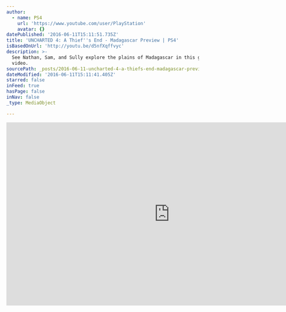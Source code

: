 ```yaml
---
author:
  - name: PS4
    url: 'https://www.youtube.com/user/PlayStation'
    avatar: {}
datePublished: '2016-06-11T15:11:51.735Z'
title: 'UNCHARTED 4: A Thief''s End - Madagascar Preview | PS4'
isBasedOnUrl: 'http://youtu.be/d5nfXqffvyc'
description: >-
  See Nathan, Sam, and Sully explore the plains of Madagascar in this gameplay
  video.
sourcePath: _posts/2016-06-11-uncharted-4-a-thiefs-end-madagascar-preview-or-ps4.md
dateModified: '2016-06-11T15:11:41.405Z'
starred: false
inFeed: true
hasPage: false
inNav: false
_type: MediaObject

---
```

<iframe src="http://cdn.embedly.com/widgets/media.html?src=https%3A%2F%2Fwww.youtube.com%2Fembed%2Fd5nfXqffvyc%3Ffeature%3Doembed&amp;url=http%3A%2F%2Fwww.youtube.com%2Fwatch%3Fv%3Dd5nfXqffvyc&amp;image=https%3A%2F%2Fi.ytimg.com%2Fvi%2Fd5nfXqffvyc%2Fhqdefault.jpg&amp;key=b7d04c9b404c499eba89ee7072e1c4f7&amp;type=text%2Fhtml&amp;schema=youtube" width="854" height="480" scrolling="no" frameborder="0" allowfullscreen="" style=""></iframe>